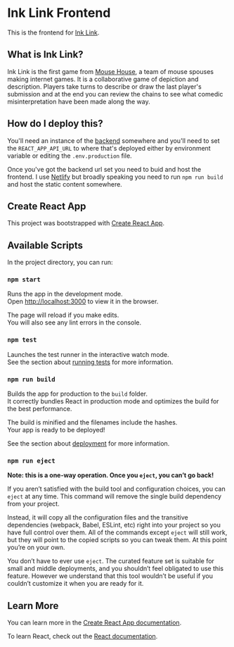 # Ink Link Frontend

This is the frontend for [Ink Link](https://inklink.xyz).

What is Ink Link?
---
Ink Link is the first game from [Mouse House](https://twitter.com/mousehousedev), a team of mouse spouses making internet games.
It is a collaborative game of depiction and description.
Players take turns to describe or draw the last player's submission and at the end you can review the chains to see what comedic misinterpretation have been made along the way.

How do I deploy this?
---
You'll need an instance of the [backend](https://github.com/Mouse-House-Productions/ink-link-backend) somewhere and you'll need to set the `REACT_APP_API_URL` to where that's deployed either by environment variable or editing the `.env.production` file.

Once you've got the backend url set you need to buid and host the frontend. I use [Netlify](https://app.netlify.com) but broadly speaking you need to run `npm run build` and host the static content somewhere.


Create React App
---
This project was bootstrapped with [Create React App](https://github.com/facebook/create-react-app).

## Available Scripts

In the project directory, you can run:

### `npm start`

Runs the app in the development mode.<br />
Open [http://localhost:3000](http://localhost:3000) to view it in the browser.

The page will reload if you make edits.<br />
You will also see any lint errors in the console.

### `npm test`

Launches the test runner in the interactive watch mode.<br />
See the section about [running tests](https://facebook.github.io/create-react-app/docs/running-tests) for more information.

### `npm run build`

Builds the app for production to the `build` folder.<br />
It correctly bundles React in production mode and optimizes the build for the best performance.

The build is minified and the filenames include the hashes.<br />
Your app is ready to be deployed!

See the section about [deployment](https://facebook.github.io/create-react-app/docs/deployment) for more information.

### `npm run eject`

**Note: this is a one-way operation. Once you `eject`, you can’t go back!**

If you aren’t satisfied with the build tool and configuration choices, you can `eject` at any time. This command will remove the single build dependency from your project.

Instead, it will copy all the configuration files and the transitive dependencies (webpack, Babel, ESLint, etc) right into your project so you have full control over them. All of the commands except `eject` will still work, but they will point to the copied scripts so you can tweak them. At this point you’re on your own.

You don’t have to ever use `eject`. The curated feature set is suitable for small and middle deployments, and you shouldn’t feel obligated to use this feature. However we understand that this tool wouldn’t be useful if you couldn’t customize it when you are ready for it.

## Learn More

You can learn more in the [Create React App documentation](https://facebook.github.io/create-react-app/docs/getting-started).

To learn React, check out the [React documentation](https://reactjs.org/).
